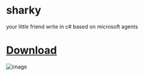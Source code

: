 # sharky

your little friend
write in c#
based on microsoft agents

# [Download](https://github.com/melounware/sharky/releases/tag/sharky)

![image](https://github.com/user-attachments/assets/91c5e62d-0ab9-4dc0-bbd9-dc14904359bf)
